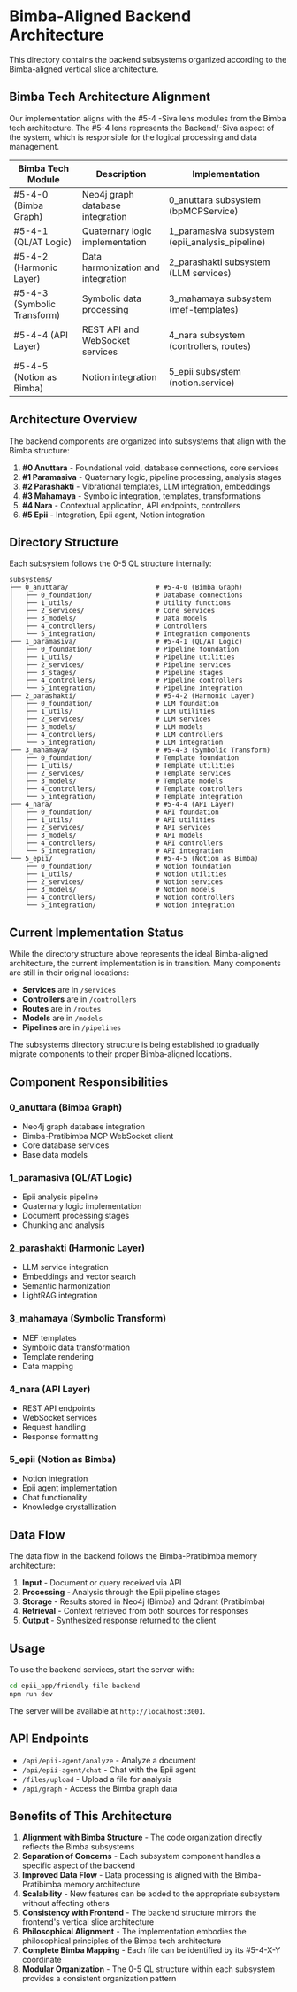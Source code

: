 # Bimba-Aligned Backend Architecture

This directory contains the backend subsystems organized according to the Bimba-aligned vertical slice architecture.

## Bimba Tech Architecture Alignment

Our implementation aligns with the #5-4 -Siva lens modules from the Bimba tech architecture. The #5-4 lens represents the Backend/-Siva aspect of the system, which is responsible for the logical processing and data management.

| Bimba Tech Module | Description | Implementation |
|------------------|-------------|----------------|
| #5-4-0 (Bimba Graph) | Neo4j graph database integration | 0_anuttara subsystem (bpMCPService) |
| #5-4-1 (QL/AT Logic) | Quaternary logic implementation | 1_paramasiva subsystem (epii_analysis_pipeline) |
| #5-4-2 (Harmonic Layer) | Data harmonization and integration | 2_parashakti subsystem (LLM services) |
| #5-4-3 (Symbolic Transform) | Symbolic data processing | 3_mahamaya subsystem (mef-templates) |
| #5-4-4 (API Layer) | REST API and WebSocket services | 4_nara subsystem (controllers, routes) |
| #5-4-5 (Notion as Bimba) | Notion integration | 5_epii subsystem (notion.service) |

## Architecture Overview

The backend components are organized into subsystems that align with the Bimba structure:

1. **#0 Anuttara** - Foundational void, database connections, core services
2. **#1 Paramasiva** - Quaternary logic, pipeline processing, analysis stages
3. **#2 Parashakti** - Vibrational templates, LLM integration, embeddings
4. **#3 Mahamaya** - Symbolic integration, templates, transformations
5. **#4 Nara** - Contextual application, API endpoints, controllers
6. **#5 Epii** - Integration, Epii agent, Notion integration

## Directory Structure

Each subsystem follows the 0-5 QL structure internally:

```
subsystems/
├── 0_anuttara/                      # #5-4-0 (Bimba Graph)
│   ├── 0_foundation/                # Database connections
│   ├── 1_utils/                     # Utility functions
│   ├── 2_services/                  # Core services
│   ├── 3_models/                    # Data models
│   ├── 4_controllers/               # Controllers
│   └── 5_integration/               # Integration components
├── 1_paramasiva/                    # #5-4-1 (QL/AT Logic)
│   ├── 0_foundation/                # Pipeline foundation
│   ├── 1_utils/                     # Pipeline utilities
│   ├── 2_services/                  # Pipeline services
│   ├── 3_stages/                    # Pipeline stages
│   ├── 4_controllers/               # Pipeline controllers
│   └── 5_integration/               # Pipeline integration
├── 2_parashakti/                    # #5-4-2 (Harmonic Layer)
│   ├── 0_foundation/                # LLM foundation
│   ├── 1_utils/                     # LLM utilities
│   ├── 2_services/                  # LLM services
│   ├── 3_models/                    # LLM models
│   ├── 4_controllers/               # LLM controllers
│   └── 5_integration/               # LLM integration
├── 3_mahamaya/                      # #5-4-3 (Symbolic Transform)
│   ├── 0_foundation/                # Template foundation
│   ├── 1_utils/                     # Template utilities
│   ├── 2_services/                  # Template services
│   ├── 3_models/                    # Template models
│   ├── 4_controllers/               # Template controllers
│   └── 5_integration/               # Template integration
├── 4_nara/                          # #5-4-4 (API Layer)
│   ├── 0_foundation/                # API foundation
│   ├── 1_utils/                     # API utilities
│   ├── 2_services/                  # API services
│   ├── 3_models/                    # API models
│   ├── 4_controllers/               # API controllers
│   └── 5_integration/               # API integration
└── 5_epii/                          # #5-4-5 (Notion as Bimba)
    ├── 0_foundation/                # Notion foundation
    ├── 1_utils/                     # Notion utilities
    ├── 2_services/                  # Notion services
    ├── 3_models/                    # Notion models
    ├── 4_controllers/               # Notion controllers
    └── 5_integration/               # Notion integration
```

## Current Implementation Status

While the directory structure above represents the ideal Bimba-aligned architecture, the current implementation is in transition. Many components are still in their original locations:

- **Services** are in `/services`
- **Controllers** are in `/controllers`
- **Routes** are in `/routes`
- **Models** are in `/models`
- **Pipelines** are in `/pipelines`

The subsystems directory structure is being established to gradually migrate components to their proper Bimba-aligned locations.

## Component Responsibilities

### 0_anuttara (Bimba Graph)
- Neo4j graph database integration
- Bimba-Pratibimba MCP WebSocket client
- Core database services
- Base data models

### 1_paramasiva (QL/AT Logic)
- Epii analysis pipeline
- Quaternary logic implementation
- Document processing stages
- Chunking and analysis

### 2_parashakti (Harmonic Layer)
- LLM service integration
- Embeddings and vector search
- Semantic harmonization
- LightRAG integration

### 3_mahamaya (Symbolic Transform)
- MEF templates
- Symbolic data transformation
- Template rendering
- Data mapping

### 4_nara (API Layer)
- REST API endpoints
- WebSocket services
- Request handling
- Response formatting

### 5_epii (Notion as Bimba)
- Notion integration
- Epii agent implementation
- Chat functionality
- Knowledge crystallization

## Data Flow

The data flow in the backend follows the Bimba-Pratibimba memory architecture:

1. **Input** - Document or query received via API
2. **Processing** - Analysis through the Epii pipeline stages
3. **Storage** - Results stored in Neo4j (Bimba) and Qdrant (Pratibimba)
4. **Retrieval** - Context retrieved from both sources for responses
5. **Output** - Synthesized response returned to the client

## Usage

To use the backend services, start the server with:

```bash
cd epii_app/friendly-file-backend
npm run dev
```

The server will be available at `http://localhost:3001`.

## API Endpoints

- `/api/epii-agent/analyze` - Analyze a document
- `/api/epii-agent/chat` - Chat with the Epii agent
- `/files/upload` - Upload a file for analysis
- `/api/graph` - Access the Bimba graph data

## Benefits of This Architecture

1. **Alignment with Bimba Structure** - The code organization directly reflects the Bimba subsystems
2. **Separation of Concerns** - Each subsystem component handles a specific aspect of the backend
3. **Improved Data Flow** - Data processing is aligned with the Bimba-Pratibimba memory architecture
4. **Scalability** - New features can be added to the appropriate subsystem without affecting others
5. **Consistency with Frontend** - The backend structure mirrors the frontend's vertical slice architecture
6. **Philosophical Alignment** - The implementation embodies the philosophical principles of the Bimba tech architecture
7. **Complete Bimba Mapping** - Each file can be identified by its #5-4-X-Y coordinate
8. **Modular Organization** - The 0-5 QL structure within each subsystem provides a consistent organization pattern
